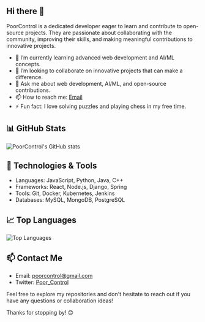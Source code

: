 ## Hi there 👋

PoorControl is a dedicated developer eager to learn and contribute to open-source projects. They are passionate about collaborating with the community, improving their skills, and making meaningful contributions to innovative projects.

- 🌱 I’m currently learning advanced web development and AI/ML concepts.
- 👯 I’m looking to collaborate on innovative projects that can make a difference.
- 💬 Ask me about web development, AI/ML, and open-source contributions.
- 📫 How to reach me: [Email](mailto:poorcontrol@example.com)
- ⚡ Fun fact: I love solving puzzles and playing chess in my free time.

## 📊 GitHub Stats

![PoorControl's GitHub stats](https://github-readme-stats.vercel.app/api?username=PoorControl&show_icons=true&theme=radical)

## 🚀 Technologies & Tools

- Languages: JavaScript, Python, Java, C++
- Frameworks: React, Node.js, Django, Spring
- Tools: Git, Docker, Kubernetes, Jenkins
- Databases: MySQL, MongoDB, PostgreSQL

## 📈 Top Languages

![Top Languages](https://github-readme-stats.vercel.app/api/top-langs/?username=PoorControl&layout=compact&theme=radical)

## 📫 Contact Me

- Email: [poorcontrol@gmail.com](mailto:poorcontrol@gmail.com)
- Twitter: [Poor_Control](https://twitter.com/Poor_Control)

Feel free to explore my repositories and don't hesitate to reach out if you have any questions or collaboration ideas!

Thanks for stopping by! 😊
